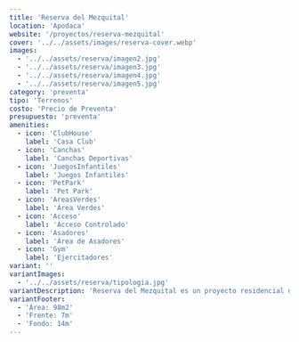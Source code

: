 ```yaml
---
title: 'Reserva del Mezquital'
location: 'Apodaca'
website: '/proyectos/reserva-mezquital'
cover: '../../assets/images/reserva-cover.webp'
images:
  - '../../assets/reserva/imagen2.jpg'
  - '../../assets/reserva/imagen3.jpg'
  - '../../assets/reserva/imagen4.jpg'
  - '../../assets/reserva/imagen5.jpg'
category: 'preventa'
tipo: 'Terrenos'
costo: 'Precio de Preventa'
presupuesto: 'preventa'
amenities:
  - icon: 'ClubHouse'
    label: 'Casa Club'
  - icon: 'Canchas'
    label: 'Canchas Deportivas'
  - icon: 'JuegosInfantiles'
    label: 'Juegos Infantiles'
  - icon: 'PetPark'
    label: 'Pet Park'
  - icon: 'AreasVerdes'
    label: 'Área Verdes'
  - icon: 'Acceso'
    label: 'Ácceso Controlado'
  - icon: 'Asadores'
    label: 'Área de Asadores'
  - icon: 'Gym'
    label: 'Ejercitadores'
variant: ''
variantImages:
  - '../../assets/reserva/tipologia.jpg'
variantDescription: 'Reserva del Mezquital es un proyecto residencial diseñado para brindarte tranquilidad y confort en un entorno natural y privilegiado, ideal para invertir o construir la casa que deseas.'
variantFooter:
  - 'Área: 98m2'
  - 'Frente: 7m'
  - 'Fondo: 14m'
---
```

